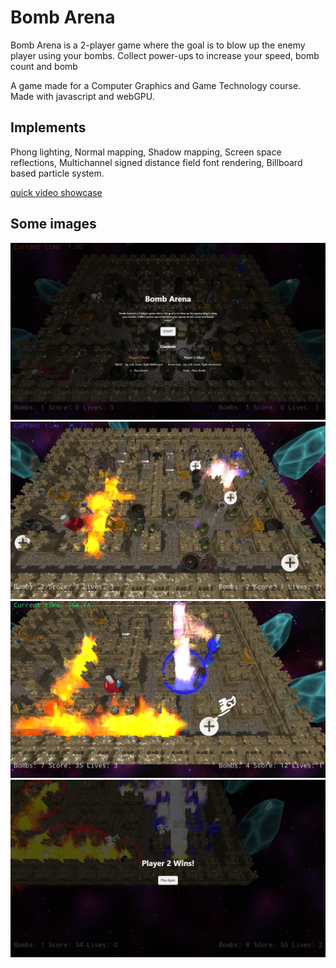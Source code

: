 

# Bomb Arena

Bomb Arena is a 2-player game where the goal is to blow up the enemy player using your bombs. Collect power-ups to increase your speed, bomb count and bomb

A game made for a Computer Graphics and Game Technology course.
Made with javascript and webGPU.

## Implements

Phong lighting,
Normal mapping,
Shadow mapping,
Screen space reflections,
Multichannel signed distance field font rendering,
Billboard based particle system.

[quick video showcase](https://www.youtube.com/watch?v=ngRYhDjuXJU)

## Some images

![start screen](/github/img1.png)
![gameplay1](/github/img2.png)
![gameplay2](/github/img3.png)
![gameplay3](/github/img4.png)